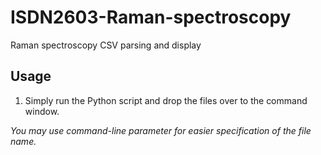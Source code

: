 # ISDN2603-Raman-spectroscopy
Raman spectroscopy CSV parsing and display

## Usage

1. Simply run the Python script and drop the files over to the command window. 

_You may use command-line parameter for easier specification of the file name._